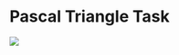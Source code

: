 # Pascal Triangle Task

![](https://www.codedrome.com/wp-content/uploads/2019/06/pascalstriangle_banner.png)
